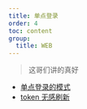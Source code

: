 ```yaml
---
title: 单点登录
order: 4
toc: content
group:
  title: WEB
---
```


> 这哥们讲的真好

- [单点登录的模式](https://www.bilibili.com/video/BV1oE421u71n)
- [token 无感刷新](https://www.bilibili.com/video/BV1oK421e7cr/)
